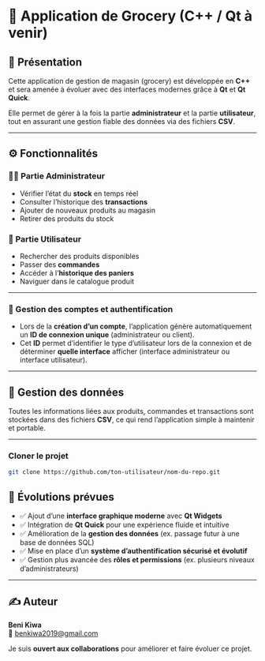 # 🛒 Application de Grocery (C++ / Qt à venir)

## 📌 Présentation
Cette application de gestion de magasin (grocery) est développée en **C++** et sera amenée à évoluer avec des interfaces modernes grâce à **Qt** et **Qt Quick**.  

Elle permet de gérer à la fois la partie **administrateur** et la partie **utilisateur**, tout en assurant une gestion fiable des données via des fichiers **CSV**.

---

## ⚙️ Fonctionnalités

### 👨‍💼 Partie Administrateur
- Vérifier l’état du **stock** en temps réel  
- Consulter l’historique des **transactions**  
- Ajouter de nouveaux produits au magasin  
- Retirer des produits du stock  

### 👥 Partie Utilisateur
- Rechercher des produits disponibles  
- Passer des **commandes**  
- Accéder à l’**historique des paniers**  
- Naviguer dans le catalogue produit  

---
### 🔑 Gestion des comptes et authentification
- Lors de la **création d’un compte**, l’application génère automatiquement un **ID de connexion unique** (administrateur ou client).  
- Cet **ID** permet d’identifier le type d’utilisateur lors de la connexion et de déterminer **quelle interface** afficher (interface administrateur ou interface utilisateur).  

---

## 💾 Gestion des données
Toutes les informations liées aux produits, commandes et transactions sont stockées dans des fichiers **CSV**, ce qui rend l’application simple à maintenir et portable.  

---
### Cloner le projet
```bash
git clone https://github.com/ton-utilisateur/nom-du-repo.git
```
## 🔮 Évolutions prévues

- ✅ Ajout d’une **interface graphique moderne** avec **Qt Widgets**  
- ✅ Intégration de **Qt Quick** pour une expérience fluide et intuitive  
- ✅ Amélioration de la **gestion des données** (ex. passage futur à une base de données SQL)  
- ✅ Mise en place d’un **système d’authentification sécurisé et évolutif**  
- ✅ Gestion plus avancée des **rôles et permissions** (ex. plusieurs niveaux d’administrateurs)
---
## ✍️ Auteur

**Beni Kiwa**  
📧 benkiwa2019@gmail.com 

Je suis **ouvert aux collaborations** pour améliorer et faire évoluer ce projet.  
